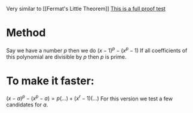 Very similar to [[Fermat's Little Theorem]]
[This is a full proof test](https://www.youtube.com/watch?v=HvMSRWTE2mI)
# Method
Say we have a number $p$ then we do $(x-1)^p - (x^p - 1)$ If all coefficients of this polynomial are divisible by $p$ then $p$ is prime.

# To make it faster:
$(x - a)^p - (x^p - a) = p(\dots) + (x^r-1)(\dots)$
For this version we test a few candidates for $a$.
